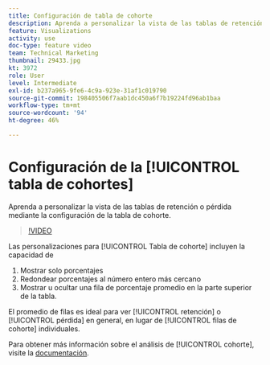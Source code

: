 ```yaml
---
title: Configuración de tabla de cohorte
description: Aprenda a personalizar la vista de las tablas de retención o pérdida mediante la configuración de la tabla de cohorte.
feature: Visualizations
activity: use
doc-type: feature video
team: Technical Marketing
thumbnail: 29433.jpg
kt: 3972
role: User
level: Intermediate
exl-id: b237a965-9fe6-4c9a-923e-31af1c019790
source-git-commit: 198405506f7aab1dc450a6f7b19224fd96ab1baa
workflow-type: tm+mt
source-wordcount: '94'
ht-degree: 46%

---
```


# Configuración de la [!UICONTROL tabla de cohortes]

Aprenda a personalizar la vista de las tablas de retención o pérdida mediante la configuración de la tabla de cohorte.

>[!VIDEO](https://video.tv.adobe.com/v/3430103/?quality=12&learn=on&captions=spa)

Las personalizaciones para [!UICONTROL Tabla de cohorte] incluyen la capacidad de

1. Mostrar solo porcentajes
1. Redondear porcentajes al número entero más cercano
1. Mostrar u ocultar una fila de porcentaje promedio en la parte superior de la tabla.

El promedio de filas es ideal para ver [!UICONTROL retención] o [!UICONTROL pérdida] en general, en lugar de [!UICONTROL filas de cohorte] individuales.

Para obtener más información sobre el análisis de [!UICONTROL cohorte], visite la [documentación](https://experienceleague.adobe.com/docs/analytics/analyze/analysis-workspace/visualizations/cohort-table/t-cohort.html?lang=es).
